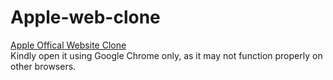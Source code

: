 # Apple-web-clone
<a href="https://effulgent-taffy-a669e3.netlify.app/">Apple Offical Website Clone</a><br/>
Kindly open it using Google Chrome only, as it may not function properly on other browsers.

